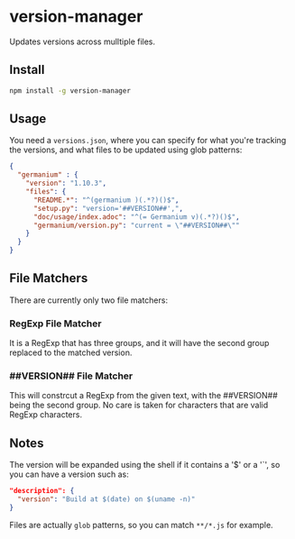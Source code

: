# version-manager

Updates versions across mulltiple files.

## Install

```sh
npm install -g version-manager
```


## Usage

You need a `versions.json`, where you can specify for what you're tracking the versions, and what files to be updated using glob patterns:

```json
{
  "germanium" : {
    "version": "1.10.3",
    "files": {
      "README.*": "^(germanium )(.*?)()$",
      "setup.py": "version='##VERSION##',",
      "doc/usage/index.adoc": "^(= Germanium v)(.*?)()$",
      "germanium/version.py": "current = \"##VERSION##\""
    }
  }
}
```

## File Matchers

There are currently only two file matchers:

### RegExp File Matcher

It is a RegExp that has three groups, and it will have the 
second group replaced to the matched version.

### ##VERSION## File Matcher

This will constrcut a RegExp from the given text, with the 
 ##VERSION## being the second group. No care is taken for
characters that are valid RegExp characters.

## Notes

The version will be expanded using the shell if it contains a '$' or a '`',
so you can have a version such as:

```json
"description": {
  "version": "Build at $(date) on $(uname -n)"
}
```

Files are actually `glob` patterns, so you can match `**/*.js` for example.
